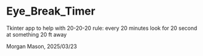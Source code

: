 # Eye_Break_Timer
Tkinter app to help with 20-20-20 rule: every 20 minutes look for 20 second at something 20 ft away

Morgan Mason, 2025/03/23